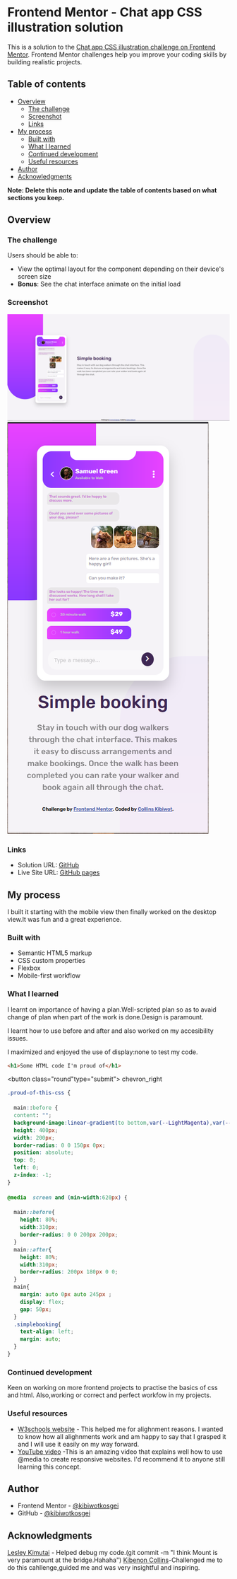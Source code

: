 # Frontend Mentor - Chat app CSS illustration solution

This is a solution to the [Chat app CSS illustration challenge on Frontend Mentor](https://www.frontendmentor.io/challenges/chat-app-css-illustration-O5auMkFqY). Frontend Mentor challenges help you improve your coding skills by building realistic projects. 

## Table of contents

- [Overview](#overview)
  - [The challenge](#the-challenge)
  - [Screenshot](#screenshot)
  - [Links](#links)
- [My process](#my-process)
  - [Built with](#built-with)
  - [What I learned](#what-i-learned)
  - [Continued development](#continued-development)
  - [Useful resources](#useful-resources)
- [Author](#author)
- [Acknowledgments](#acknowledgments)

**Note: Delete this note and update the table of contents based on what sections you keep.**

## Overview

### The challenge

Users should be able to:

- View the optimal layout for the component depending on their device's screen size
- **Bonus**: See the chat interface animate on the initial load

### Screenshot

![](./images/Screenshot.png)
![](./images/Screenshot-mobile.png)


### Links

- Solution URL: [GitHub](https://github.com/kibiwotkosgei/chat-app.git)
- Live Site URL: [GitHub pages](https://kibiwotkosgei.github.io/chat-app/)


## My process
I built it starting with the mobile view then finally worked on the desktop view.It was fun and a great experience.

### Built with

- Semantic HTML5 markup
- CSS custom properties
- Flexbox
- Mobile-first workflow

### What I learned


I learnt on importance of having a plan.Well-scripted plan so as to avaid change of plan when part of the work is done.Design is paramount.

I learnt how to use before and after and also worked on my accesibility issues.

I maximized and enjoyed the use of display:none to test my code.



```html
<h1>Some HTML code I'm proud of</h1>
```
 <button class="round"type="submit"> <span class="material-symbols-outlined "> chevron_right </span> </button>

```css
.proud-of-this-css {

  main::before {
  content: "";
  background-image:linear-gradient(to bottom,var(--LightMagenta),var(--LightViolet));
  height: 400px;
  width: 200px;
  border-radius: 0 0 150px 0px;
  position: absolute;
  top: 0;
  left: 0;
  z-index: -1;
}

@media  screen and (min-width:620px) {

  main::before{
    height: 80%;
    width:310px;
    border-radius: 0 0 200px 200px;
  }
  main::after{
    height: 80%;
    width:310px;
    border-radius: 200px 180px 0 0;
  }
  main{
    margin: auto 0px auto 245px ; 
    display: flex;
    gap: 50px;            
  }
  .simplebooking{
    text-align: left; 
    margin: auto;  
  }
}
```



### Continued development

Keen on working on more frontend projects to practise the basics of css and html.
Also,working or correct and perfect workfow in my projects.


### Useful resources

- [W3schools website](https://www.w3schools.com/cssref/pr_text_text-align.ASP) - This helped me for alighnment reasons. I wanted to know how all alighnments work and am happy to say that I grasped it and I will use it easily on my way forward.
- [YouTube video](https://www.youtube.com/watch?v=2KL-z9A56SQ) -This is an amazing video that explains well how to use @media to create responsive websites. I'd recommend it to anyone still learning this concept.



## Author

- Frontend Mentor - [@kibiwotkosgei](https://www.frontendmentor.io/profile/kibiwotkosgei)
- GitHub - [@kibiwotkosgei](https://github.com/kibiwotkosgei)





## Acknowledgments
[Lesley Kimutai](https://www.frontendmentor.io/profile/Leskim) - Helped debug my code.(git commit -m "I think Mount is very paramount at the bridge.Hahaha")
[Kibenon Collins](https://www.frontendmentor.io/profile/collinskibenon)-Challenged me to do this cahllenge,guided me and was very insightful and inspiring.



